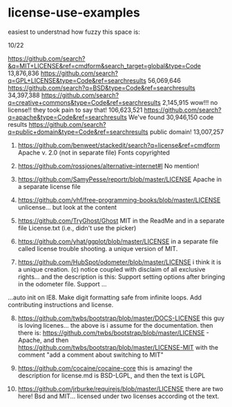 license-use-examples
====================

easiest to understnad how fuzzy this space is:

10/22

https://github.com/search?&q=MIT+LICENSE&ref=cmdform&search_target=global&type=Code
13,876,836
https://github.com/search?q=GPL+LICENSE&type=Code&ref=searchresults
56,069,646
https://github.com/search?q=BSD&type=Code&ref=searchresults
34,397,388
https://github.com/search?q=creative+commons&type=Code&ref=searchresults
2,145,915
wow!!! no license!! they took pain to say that!
106,623,521 
https://github.com/search?q=apache&type=Code&ref=searchresults
We've found 30,946,150 code results
https://github.com/search?q=public+domain&type=Code&ref=searchresults public domain!
13,007,257

1. https://github.com/benweet/stackedit/search?q=license&ref=cmdform
Apache v. 2.0 (not in separate file)
Fonts copyrighted

2. https://github.com/rossjones/alternative-internet#l
No mention!

3. https://github.com/SamyPesse/reportr/blob/master/LICENSE
Apache in a separate license file

4. https://github.com/vhf/free-programming-books/blob/master/LICENSE
unlicense...
but look at the content

5. https://github.com/TryGhost/Ghost
MIT in the ReadMe
and in a separate file License.txt (i.e., didn't use the picker)

6. https://github.com/yhat/ggplot/blob/master/LICENSE
in a separate file called license trouble shooting. a unique version of MIT. 

7. https://github.com/HubSpot/odometer/blob/master/LICENSE
i think it is a unique creation. (c) notice coupled with disclaim of all exclusive rights... and the description is this:  Support setting options after bringing in the odometer file. Support …

…auto init on IE8. Make digit formatting safe from infinite loops. Add contributing instructions and license.

8. https://github.com/twbs/bootstrap/blob/master/DOCS-LICENSE
this guy is loving licenes... the above is i assume for the documentation.
then there is:
https://github.com/twbs/bootstrap/blob/master/LICENSE - Apache, and then https://github.com/twbs/bootstrap/blob/master/LICENSE-MIT with the comment "add a comment about switching to MIT"

9. https://github.com/cocaine/cocaine-core
this is amazing! the description for license.md is BSD-LGPL, and then the text is LGPL

10. https://github.com/jrburke/requirejs/blob/master/LICENSE
there are two here! Bsd and MIT... licensed under two licenses according ot the text. 


